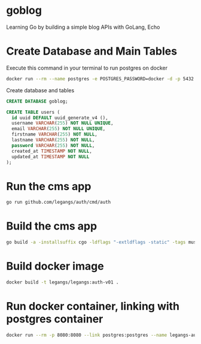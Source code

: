 # goblog
Learning Go by building a simple blog APIs with GoLang, Echo

# Create Database and Main Tables
Execute this command in your terminal to run postgres on docker 

```bash
docker run --rm --name postgres -e POSTGRES_PASSWORD=docker -d -p 5432:5432 -v $HOME/docker/volumes/postgres:/var/lib/postgresql/data postgres 
```

Create database and tables

```sql
CREATE DATABASE goblog;

CREATE TABLE users (
  id uuid DEFAULT uuid_generate_v4 (),
  username VARCHAR(255) NOT NULL UNIQUE,
  email VARCHAR(255) NOT NULL UNIQUE,
  firstname VARCHAR(255) NOT NULL,
  lastname VARCHAR(255) NOT NULL,
  password VARCHAR(255) NOT NULL,
  created_at TIMESTAMP NOT NULL,
  updated_at TIMESTAMP NOT NULL
);
```

# Run the cms app 

```bash
go run github.com/legangs/auth/cmd/auth
```

# Build the cms app 

```bash
go build -a -installsuffix cgo -ldflags "-extldflags -static" -tags musl github.com/legangs/auth/cmd/auth
```


# Build docker image
```bash
docker build -t legangs/legangs:auth-v01 .
``` 

# Run docker container, linking with postgres container 

```bash
docker run --rm -p 8080:8080 --link postgres:postgres --name legangs-auth -e DB_HOST=postgres -e DB_PORT=5432 -e DB_USER=postgres -e DB_PASSWORD=docker -e DB_NAME=goblog -e PORT=8080 -e JWT_SECRET=my_secret_key legangs/legangs:auth-v01
```
